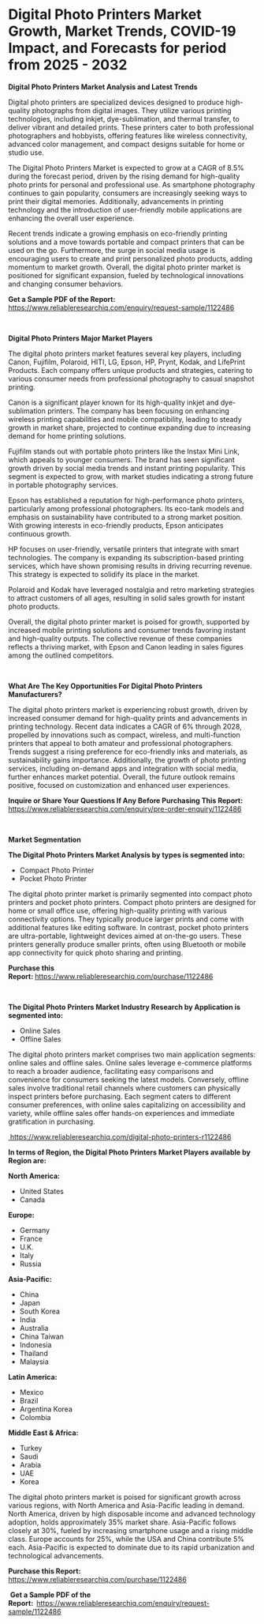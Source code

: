 <p><h1>Digital Photo Printers Market Growth, Market Trends, COVID-19 Impact, and Forecasts for period from 2025 - 2032</h1></p><p><strong>Digital Photo Printers Market Analysis and Latest Trends</strong></p>
<p><p>Digital photo printers are specialized devices designed to produce high-quality photographs from digital images. They utilize various printing technologies, including inkjet, dye-sublimation, and thermal transfer, to deliver vibrant and detailed prints. These printers cater to both professional photographers and hobbyists, offering features like wireless connectivity, advanced color management, and compact designs suitable for home or studio use.</p><p>The Digital Photo Printers Market is expected to grow at a CAGR of 8.5% during the forecast period, driven by the rising demand for high-quality photo prints for personal and professional use. As smartphone photography continues to gain popularity, consumers are increasingly seeking ways to print their digital memories. Additionally, advancements in printing technology and the introduction of user-friendly mobile applications are enhancing the overall user experience. </p><p>Recent trends indicate a growing emphasis on eco-friendly printing solutions and a move towards portable and compact printers that can be used on the go. Furthermore, the surge in social media usage is encouraging users to create and print personalized photo products, adding momentum to market growth. Overall, the digital photo printer market is positioned for significant expansion, fueled by technological innovations and changing consumer behaviors.</p></p>
<p><strong>Get a Sample PDF of the Report:&nbsp;</strong> <a href="https://www.reliableresearchiq.com/enquiry/request-sample/1122486?utm_campaign=2212&utm_medium=2&utm_source=Github&utm_content=ia&utm_term=16042025&utm_id=digital-photo-printers">https://www.reliableresearchiq.com/enquiry/request-sample/1122486</a></p>
<p>&nbsp;</p>
<p><strong>Digital Photo Printers Major Market Players</strong></p>
<p><p>The digital photo printers market features several key players, including Canon, Fujifilm, Polaroid, HITI, LG, Epson, HP, Prynt, Kodak, and LifePrint Products. Each company offers unique products and strategies, catering to various consumer needs from professional photography to casual snapshot printing.</p><p>Canon is a significant player known for its high-quality inkjet and dye-sublimation printers. The company has been focusing on enhancing wireless printing capabilities and mobile compatibility, leading to steady growth in market share, projected to continue expanding due to increasing demand for home printing solutions.</p><p>Fujifilm stands out with portable photo printers like the Instax Mini Link, which appeals to younger consumers. The brand has seen significant growth driven by social media trends and instant printing popularity. This segment is expected to grow, with market studies indicating a strong future in portable photography services.</p><p>Epson has established a reputation for high-performance photo printers, particularly among professional photographers. Its eco-tank models and emphasis on sustainability have contributed to a strong market position. With growing interests in eco-friendly products, Epson anticipates continuous growth.</p><p>HP focuses on user-friendly, versatile printers that integrate with smart technologies. The company is expanding its subscription-based printing services, which have shown promising results in driving recurring revenue. This strategy is expected to solidify its place in the market.</p><p>Polaroid and Kodak have leveraged nostalgia and retro marketing strategies to attract customers of all ages, resulting in solid sales growth for instant photo products.</p><p>Overall, the digital photo printer market is poised for growth, supported by increased mobile printing solutions and consumer trends favoring instant and high-quality outputs. The collective revenue of these companies reflects a thriving market, with Epson and Canon leading in sales figures among the outlined competitors.</p></p>
<p>&nbsp;</p>
<p><strong>What Are The Key Opportunities For Digital Photo Printers Manufacturers?</strong></p>
<p><p>The digital photo printers market is experiencing robust growth, driven by increased consumer demand for high-quality prints and advancements in printing technology. Recent data indicates a CAGR of 6% through 2028, propelled by innovations such as compact, wireless, and multi-function printers that appeal to both amateur and professional photographers. Trends suggest a rising preference for eco-friendly inks and materials, as sustainability gains importance. Additionally, the growth of photo printing services, including on-demand apps and integration with social media, further enhances market potential. Overall, the future outlook remains positive, focused on customization and enhanced user experiences.</p></p>
<p><strong>Inquire or Share Your Questions If Any Before Purchasing This Report:</strong> <a href="https://www.reliableresearchiq.com/enquiry/pre-order-enquiry/1122486?utm_campaign=2212&utm_medium=2&utm_source=Github&utm_content=ia&utm_term=16042025&utm_id=digital-photo-printers">https://www.reliableresearchiq.com/enquiry/pre-order-enquiry/1122486</a></p>
<p>&nbsp;</p>
<p><strong>Market Segmentation</strong></p>
<p><strong>The Digital Photo Printers Market Analysis by types is segmented into:</strong></p>
<p><ul><li>Compact Photo Printer</li><li>Pocket Photo Printer</li></ul></p>
<p><p>The digital photo printer market is primarily segmented into compact photo printers and pocket photo printers. Compact photo printers are designed for home or small office use, offering high-quality printing with various connectivity options. They typically produce larger prints and come with additional features like editing software. In contrast, pocket photo printers are ultra-portable, lightweight devices aimed at on-the-go users. These printers generally produce smaller prints, often using Bluetooth or mobile app connectivity for quick photo sharing and printing.</p></p>
<p><strong>Purchase this Report:&nbsp;</strong><a href="https://www.reliableresearchiq.com/purchase/1122486?utm_campaign=2212&utm_medium=2&utm_source=Github&utm_content=ia&utm_term=16042025&utm_id=digital-photo-printers">https://www.reliableresearchiq.com/purchase/1122486</a></p>
<p>&nbsp;</p>
<p><strong>The Digital Photo Printers Market Industry Research by Application is segmented into:</strong></p>
<p><ul><li>Online Sales</li><li>Offline Sales</li></ul></p>
<p><p>The digital photo printers market comprises two main application segments: online sales and offline sales. Online sales leverage e-commerce platforms to reach a broader audience, facilitating easy comparisons and convenience for consumers seeking the latest models. Conversely, offline sales involve traditional retail channels where customers can physically inspect printers before purchasing. Each segment caters to different consumer preferences, with online sales capitalizing on accessibility and variety, while offline sales offer hands-on experiences and immediate gratification in purchasing.</p></p>
<p><a href="https://www.reliableresearchiq.com/digital-photo-printers-r1122486?utm_campaign=2212&utm_medium=2&utm_source=Github&utm_content=ia&utm_term=16042025&utm_id=digital-photo-printers">&nbsp;https://www.reliableresearchiq.com/digital-photo-printers-r1122486</a></p>
<p><strong>In terms of Region, the Digital Photo Printers Market Players available by Region are:</strong></p>
<p>
    <p> <strong> North America: </strong>
        <ul>
            <li>United States</li>
            <li>Canada</li>
        </ul>
        </p> 
    <p> <strong> Europe: </strong>
        <ul>
            <li>Germany</li>
            <li>France</li>
            <li>U.K.</li>
            <li>Italy</li>
            <li>Russia</li>
        </ul>
        </p> 
    <p> <strong> Asia-Pacific: </strong>
        <ul>
            <li>China</li>
            <li>Japan</li>
            <li>South Korea</li>
            <li>India</li>
            <li>Australia</li>
            <li>China Taiwan</li>
            <li>Indonesia</li>
            <li>Thailand</li>
            <li>Malaysia</li>
        </ul>
        </p> 
    <p> <strong> Latin America: </strong>
        <ul>
            <li>Mexico</li>
            <li>Brazil</li>
            <li>Argentina Korea</li>
            <li>Colombia</li>
        </ul>
        </p> 
    <p> <strong> Middle East & Africa: </strong>
        <ul>
            <li>Turkey</li>
            <li>Saudi</li>
            <li>Arabia</li>
            <li>UAE</li>
            <li>Korea</li>
        </ul>
    </p>
    </p>
<p><p>The digital photo printers market is poised for significant growth across various regions, with North America and Asia-Pacific leading in demand. North America, driven by high disposable income and advanced technology adoption, holds approximately 35% market share. Asia-Pacific follows closely at 30%, fueled by increasing smartphone usage and a rising middle class. Europe accounts for 25%, while the USA and China contribute 5% each. Asia-Pacific is expected to dominate due to its rapid urbanization and technological advancements.</p></p>
<p><strong>Purchase this Report: </strong><a href="https://www.reliableresearchiq.com/purchase/1122486?utm_campaign=2212&utm_medium=2&utm_source=Github&utm_content=ia&utm_term=16042025&utm_id=digital-photo-printers">https://www.reliableresearchiq.com/purchase/1122486</a></p>
<p>&nbsp;<strong>Get a Sample PDF of the Report:&nbsp;&nbsp;</strong><a href="https://www.reliableresearchiq.com/enquiry/request-sample/1122486?utm_campaign=2212&utm_medium=2&utm_source=Github&utm_content=ia&utm_term=16042025&utm_id=digital-photo-printers">https://www.reliableresearchiq.com/enquiry/request-sample/1122486</a></p>
<p><strong></strong></p>
<p><p></p><p></p><p></p></p>